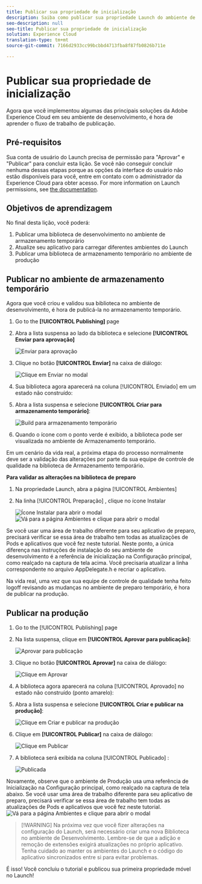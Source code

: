 ```yaml
---
title: Publicar sua propriedade de inicialização
description: Saiba como publicar sua propriedade Launch do ambiente de desenvolvimento para os ambientes de armazenamento temporário e produção. Esta lição é parte do tutorial Implementação da Experience Cloud em aplicativos iOS Objetive-C para dispositivos móveis com lançamento.
seo-description: null
seo-title: Publicar sua propriedade de inicialização
solution: Experience Cloud
translation-type: tm+mt
source-git-commit: 7166d2933cc99bcbbd4713fba8f87fb0826b711e

---
```



# Publicar sua propriedade de inicialização

Agora que você implementou algumas das principais soluções da Adobe Experience Cloud em seu ambiente de desenvolvimento, é hora de aprender o fluxo de trabalho de publicação.

## Pré-requisitos

Sua conta de usuário do Launch precisa de permissão para "Aprovar" e "Publicar" para concluir esta lição. Se você não conseguir concluir nenhuma dessas etapas porque as opções da interface do usuário não estão disponíveis para você, entre em contato com o administrador da Experience Cloud para obter acesso. For more information on Launch permissions, see [the documentation](https://docs.adobe.com/content/help/en/launch/using/reference/admin/user-permissions.html).

## Objetivos de aprendizagem

No final desta lição, você poderá:

1. Publicar uma biblioteca de desenvolvimento no ambiente de armazenamento temporário
1. Atualize seu aplicativo para carregar diferentes ambientes do Launch
1. Publicar uma biblioteca de armazenamento temporário no ambiente de produção

## Publicar no ambiente de armazenamento temporário

Agora que você criou e validou sua biblioteca no ambiente de desenvolvimento, é hora de publicá-la no armazenamento temporário.

1. Go to the **[!UICONTROL Publishing]** page

1. Abra a lista suspensa ao lado da biblioteca e selecione **[!UICONTROL Enviar para aprovação]**

   ![Enviar para aprovação](images/mobile-publishing-submitForApproval.png)

1. Clique no botão **[!UICONTROL Enviar]** na caixa de diálogo:

   ![Clique em Enviar no modal](images/mobile-publishing-submit.png)

1. Sua biblioteca agora aparecerá na coluna [!UICONTROL Enviado] em um estado não construído:

1. Abra a lista suspensa e selecione **[!UICONTROL Criar para armazenamento temporário]**:

   ![Build para armazenamento temporário](images/mobile-publishing-buildForStaging.png)
1. Quando o ícone com o ponto verde é exibido, a biblioteca pode ser visualizada no ambiente de Armazenamento temporário.

Em um cenário da vida real, a próxima etapa do processo normalmente deve ser a validação das alterações por parte da sua equipe de controle de qualidade na biblioteca de Armazenamento temporário.

**Para validar as alterações na biblioteca de preparo**

1. Na propriedade Launch, abra a página [!UICONTROL Ambientes]

1. Na linha [!UICONTROL Preparação] , clique no ícone Instalar

   ![Ícone](images/mobile-launch-installIcon.png) Instalar para abrir o modal
   ![Vá para a página Ambientes e clique para abrir o modal](images/ios/objective-c/mobile-publishing-getStagingCode.png)

Se você usar uma área de trabalho diferente para seu aplicativo de preparo, precisará verificar se essa área de trabalho tem todas as atualizações de Pods e aplicativos que você fez neste tutorial. Neste ponto, a única diferença nas instruções de instalação do seu ambiente de desenvolvimento é a referência de inicialização na Configuração principal, como realçado na captura de tela acima. Você precisaria atualizar a linha correspondente no arquivo AppDelegate.h e recriar o aplicativo.

Na vida real, uma vez que sua equipe de controle de qualidade tenha feito logoff revisando as mudanças no ambiente de preparo temporário, é hora de publicar na produção.

## Publicar na produção

1. Go to the [!UICONTROL Publishing] page

1. Na lista suspensa, clique em **[!UICONTROL Aprovar para publicação]**:

   ![Aprovar para publicação](images/mobile-publishing-approveForPublishing.png)

1. Clique no botão **[!UICONTROL Aprovar]** na caixa de diálogo:

   ![Clique em Aprovar](images/mobile-publishing-approve.png)

1. A biblioteca agora aparecerá na coluna [!UICONTROL Aprovado] no estado não construído (ponto amarelo):

1. Abra a lista suspensa e selecione **[!UICONTROL Criar e publicar na produção]**:

   ![Clique em Criar e publicar na produção](images/mobile-publishing-buildAndPublishToProduction.png)

1. Clique em **[!UICONTROL Publicar]** na caixa de diálogo:

   ![Clique em Publicar](images/mobile-publishing-publish.png)

1. A biblioteca será exibida na coluna [!UICONTROL Publicado] :

   ![Publicada](images/mobile-publishing-published.png)

Novamente, observe que o ambiente de Produção usa uma referência de Inicialização na Configuração principal, como realçado na captura de tela abaixo.  Se você usar uma área de trabalho diferente para seu aplicativo de preparo, precisará verificar se essa área de trabalho tem todas as atualizações de Pods e aplicativos que você fez neste tutorial.
![Vá para a página Ambientes e clique para abrir o modal](images/ios/objective-c/mobile-publishing-getProductionCode.png)

>[!WARNING] Na próxima vez que você fizer alterações na configuração do Launch, será necessário criar uma nova Biblioteca no ambiente de Desenvolvimento. Lembre-se de que a adição e remoção de extensões exigirá atualizações no próprio aplicativo. Tenha cuidado ao manter os ambientes do Launch e o código do aplicativo sincronizados entre si para evitar problemas.

É isso! Você concluiu o tutorial e publicou sua primeira propriedade móvel no Launch!